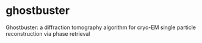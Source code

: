 # ghostbuster
Ghostbuster: a diffraction tomography algorithm for cryo-EM single particle reconstruction via phase retrieval
